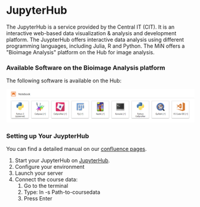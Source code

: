 # JupyterHub

The JupyterHub is a service provided by the Central IT (CIT). 
It is an interactive web-based data visualization & analysis and development platform. 
The JuypterHub offers interactive data analysis using different programming languages, including Julia, R and Python.
The MiN offers a "Bioimage Analysis" platform on the Hub for image analysis.

### Available Software on the Bioimage Analysis platform

The following software is available on the Hub:

![ImageData](jupyterhub_software.png)


### Setting up Your JuypterHub

You can find a detailed manual on our [confluence pages](https://confluence.uni-muenster.de/spaces/WWUIMW/pages/92414286/JupyterHub). 

1. Start your JupyterHub on [JupyterHub](https://jupyterhub.uni-muenster.de/). 
2. Configure your environment
3. Launch your server
4. Connect the course data:
	1. Go to the terminal
	2. Type: ln -s Path-to-coursedata
	3. Press Enter
	

